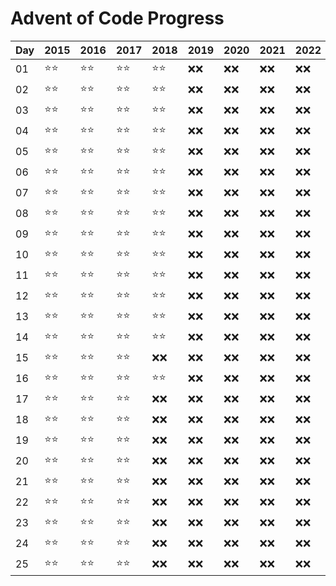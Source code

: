 # Advent of Code Progress

| Day | 2015 | 2016 | 2017 | 2018 | 2019 | 2020 | 2021 | 2022 | 2023 |
|-----|------|------|------|------|------|------|------|------|------|
| 01  | ⭐⭐   | ⭐⭐   | ⭐⭐   | ⭐⭐   | ❌❌   | ❌❌   | ❌❌   | ❌❌   | ⭐⭐   |
| 02  | ⭐⭐   | ⭐⭐   | ⭐⭐   | ⭐⭐   | ❌❌   | ❌❌   | ❌❌   | ❌❌   | ⭐⭐   |
| 03  | ⭐⭐   | ⭐⭐   | ⭐⭐   | ⭐⭐   | ❌❌   | ❌❌   | ❌❌   | ❌❌   | ⭐⭐   |
| 04  | ⭐⭐   | ⭐⭐   | ⭐⭐   | ⭐⭐   | ❌❌   | ❌❌   | ❌❌   | ❌❌   | ⭐⭐   |
| 05  | ⭐⭐   | ⭐⭐   | ⭐⭐   | ⭐⭐   | ❌❌   | ❌❌   | ❌❌   | ❌❌   | ⭐⭐   |
| 06  | ⭐⭐   | ⭐⭐   | ⭐⭐   | ⭐⭐   | ❌❌   | ❌❌   | ❌❌   | ❌❌   | ⭐⭐   |
| 07  | ⭐⭐   | ⭐⭐   | ⭐⭐   | ⭐⭐   | ❌❌   | ❌❌   | ❌❌   | ❌❌   | ⭐⭐   |
| 08  | ⭐⭐   | ⭐⭐   | ⭐⭐   | ⭐⭐   | ❌❌   | ❌❌   | ❌❌   | ❌❌   | ⭐⭐   |
| 09  | ⭐⭐   | ⭐⭐   | ⭐⭐   | ⭐⭐   | ❌❌   | ❌❌   | ❌❌   | ❌❌   | ⭐⭐   |
| 10  | ⭐⭐   | ⭐⭐   | ⭐⭐   | ⭐⭐   | ❌❌   | ❌❌   | ❌❌   | ❌❌   | ⭐⭐   |
| 11  | ⭐⭐   | ⭐⭐   | ⭐⭐   | ⭐⭐   | ❌❌   | ❌❌   | ❌❌   | ❌❌   | ⭐⭐   |
| 12  | ⭐⭐   | ⭐⭐   | ⭐⭐   | ⭐⭐   | ❌❌   | ❌❌   | ❌❌   | ❌❌   | ⭐⭐   |
| 13  | ⭐⭐   | ⭐⭐   | ⭐⭐   | ⭐⭐   | ❌❌   | ❌❌   | ❌❌   | ❌❌   | ⭐⭐   |
| 14  | ⭐⭐   | ⭐⭐   | ⭐⭐   | ⭐⭐   | ❌❌   | ❌❌   | ❌❌   | ❌❌   | ⭐⭐   |
| 15  | ⭐⭐   | ⭐⭐   | ⭐⭐   | ❌❌   | ❌❌   | ❌❌   | ❌❌   | ❌❌   | ❌❌   |
| 16  | ⭐⭐   | ⭐⭐   | ⭐⭐   | ⭐⭐   | ❌❌   | ❌❌   | ❌❌   | ❌❌   | ❌❌   |
| 17  | ⭐⭐   | ⭐⭐   | ⭐⭐   | ❌❌   | ❌❌   | ❌❌   | ❌❌   | ❌❌   | ❌❌   |
| 18  | ⭐⭐   | ⭐⭐   | ⭐⭐   | ❌❌   | ❌❌   | ❌❌   | ❌❌   | ❌❌   | ❌❌   |
| 19  | ⭐⭐   | ⭐⭐   | ⭐⭐   | ❌❌   | ❌❌   | ❌❌   | ❌❌   | ❌❌   | ❌❌   |
| 20  | ⭐⭐   | ⭐⭐   | ⭐⭐   | ❌❌   | ❌❌   | ❌❌   | ❌❌   | ❌❌   | ❌❌   |
| 21  | ⭐⭐   | ⭐⭐   | ⭐⭐   | ❌❌   | ❌❌   | ❌❌   | ❌❌   | ❌❌   | ❌❌   |
| 22  | ⭐⭐   | ⭐⭐   | ⭐⭐   | ❌❌   | ❌❌   | ❌❌   | ❌❌   | ❌❌   | ❌❌   |
| 23  | ⭐⭐   | ⭐⭐   | ⭐⭐   | ❌❌   | ❌❌   | ❌❌   | ❌❌   | ❌❌   | ❌❌   |
| 24  | ⭐⭐   | ⭐⭐   | ⭐⭐   | ❌❌   | ❌❌   | ❌❌   | ❌❌   | ❌❌   | ❌❌   |
| 25  | ⭐⭐   | ⭐⭐   | ⭐⭐   | ❌❌   | ❌❌   | ❌❌   | ❌❌   | ❌❌   | ❌❌   |

